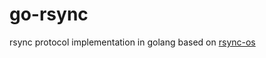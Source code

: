 # go-rsync

rsync protocol implementation in golang based on [rsync-os](https://github.com/kaiakz/rsync-os)

